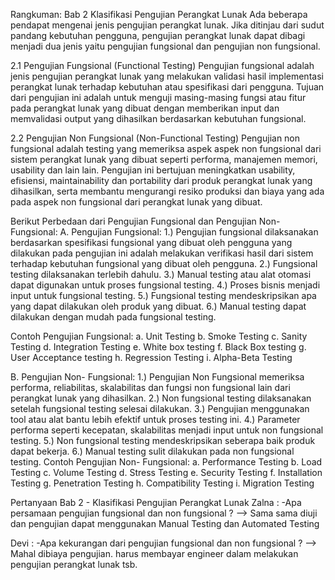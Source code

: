 Rangkuman:
Bab 2 Klasifikasi Pengujian Perangkat Lunak
Ada beberapa pendapat mengenai jenis pengujian perangkat lunak. Jika ditinjau dari sudut pandang kebutuhan pengguna, pengujian perangkat lunak dapat dibagi menjadi dua jenis yaitu pengujian fungsional dan pengujian non fungsional.

2.1 Pengujian Fungsional (Functional Testing)
Pengujian fungsional adalah jenis pengujian perangkat lunak yang melakukan validasi hasil implementasi perangkat lunak terhadap kebutuhan atau spesifikasi dari pengguna. 
Tujuan dari pengujian ini adalah untuk menguji masing-masing fungsi atau fitur pada perangkat lunak yang dibuat dengan memberikan input dan memvalidasi output yang dihasilkan berdasarkan kebutuhan fungsional.

2.2 Pengujian Non Fungsional (Non-Functional Testing)
Pengujian non fungsional adalah testing yang memeriksa aspek aspek non fungsional 
dari sistem perangkat lunak yang dibuat seperti performa, manajemen memori, usability dan 
lain lain. Pengujian ini bertujuan meningkatkan usability, efisiensi, maintainability 
dan portability dari produk perangkat lunak yang dihasilkan, serta membantu 
mengurangi resiko produksi dan biaya yang ada pada aspek non fungsional dari perangkat 
lunak yang dibuat.

Berikut Perbedaan dari Pengujian Fungsional dan Pengujian Non- Fungsional:
A.	Pengujian Fungsional: 
1.)	Pengujian fungsional dilaksanakan berdasarkan spesifikasi fungsional yang dibuat oleh pengguna yang dilakukan pada pengujian ini adalah melakukan verifikasi hasil dari sistem terhadap kebutuhan fungsional yang dibuat oleh pengguna.
2.)	Fungsional testing dilaksanakan terlebih dahulu.
3.)	Manual testing atau alat otomasi dapat digunakan untuk proses fungsional testing.
4.)	Proses bisnis menjadi input untuk fungsional testing.
5.)	Fungsional testing mendeskripsikan apa yang dapat dilakukan oleh produk yang dibuat.
6.)	Manual testing dapat dilakukan dengan mudah pada fungsional testing.

Contoh Pengujian Fungsional:
a.	Unit Testing 
b.	Smoke Testing 
c.	Sanity Testing 
d.	Integration Testing 
e.	White box testing 
f.	Black Box testing 
g.	User Acceptance testing 
h.	Regression Testing 
i.	Alpha-Beta Testing

B.	Pengujian Non- Fungsional:
1.)	Pengujian Non Fungsional memeriksa performa, reliabilitas, skalabilitas dan fungsi non fungsional lain dari perangkat lunak yang dihasilkan.
2.)	Non fungsional testing dilaksanakan setelah fungsional testing selesai dilakukan.
3.)	Pengujian menggunakan tool atau alat bantu lebih efektif untuk proses testing ini.
4.)	Parameter performa seperti kecepatan, skalabilitas menjadi input untuk non fungsional testing.
5.)	Non fungsional testing mendeskripsikan seberapa baik produk dapat bekerja.
6.)	Manual testing sulit dilakukan pada non fungsional testing.
Contoh Pengujian Non- Fungsional: 
a.	Performance Testing 
b.	Load Testing 
c.	Volume Testing
d.	Stress Testing
e.	Security Testing
f.	Installation Testing
g.	Penetration Testing 
h.	Compatibility Testing 
i.	Migration Testing

Pertanyaan Bab 2 - Klasifikasi Pengujian Perangkat Lunak
Zalna :
-Apa persamaan pengujian fungsional dan non fungsional ?
--> Sama sama diuji dan pengujian dapat menggunakan Manual Testing dan Automated Testing

Devi :
-Apa kekurangan dari pengujian fungsional dan non fungsional ?
--> Mahal dibiaya pengujian. harus membayar engineer dalam melakukan pengujian perangkat lunak tsb.
